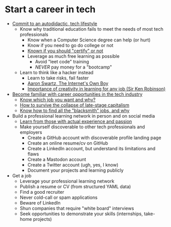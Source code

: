 # Start a career in tech

* [Commit to an autodidactic, tech lifestyle](https://youtu.be/yvGhmx4mtJI)
    * Know why traditional education fails to meet the needs of most tech professionals
        * Know when a Computer Science degree can help (or hurt)
        * Know if you need to go do college or not
        * [Known if you should "certify" or not](https://youtu.be/ZDbQ9-QJIhQ)
        * Leverage as much free learning as possible
            * Avoid "leet code" training
            * *NEVER* pay money for a "bootcamp"
    * Learn to think like a hacker instead
        * Learn to take risks, fail faster
        * [Aaron Swartz, The Internet's Own Boy](https://youtu.be/9vz06QO3UkQ)
        * [Importance of creativity in learning for any job (Sir Ken Robinson)](https://youtu.be/XSu38uFEVuI)
* [Become familiar with career opportunities in the tech industry](https://youtu.be/x4B02-qpaf8)
    * [Know which job you want and why?](https://youtu.be/d2EwuxQHV6Y)
    * [How to survive the collapse of late-stage capitalism](https://youtu.be/nF76zlqWjk4)
    * [Know how to find all the "blacksmith" jobs, and why](https://youtu.be/TrFGCPqpPcU)
* Build a professional learning network in person and on social media
    * [Learn from those with actual experience and passion](https://youtu.be/DMZd535WTkY)
    * Make yourself discoverable to other tech professionals and employers
        * Create a GitHub account with discoverable profile landing page
        * Create an online resume/cv on GitHub
        * Create a LinkedIn account, but understand its limitations and flaws
        * Create a Mastodon account
        * Create a Twitter account (ugh, yes, I know)
        * Document your projects and learning publicly
* Get a job
    * Leverage your professional learning network
    * Publish a resume or CV (from structured YAML data)
    * Find a good recruiter
    * Never cold-call or spam applications
    * Beware of LinkedIn
    * Shun companies that require "white board" interviews
    * Seek opportunities to demonstrate your skills (internships, take-home projects)
